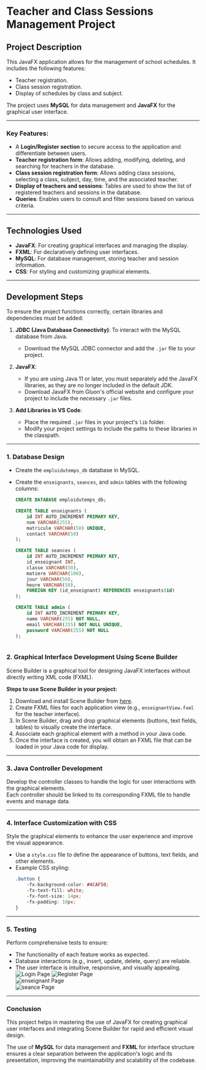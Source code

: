 # Teacher and Class Sessions Management Project  

## Project Description  

This JavaFX application allows for the management of school schedules. It includes the following features:  
- Teacher registration.  
- Class session registration.  
- Display of schedules by class and subject.  

The project uses **MySQL** for data management and **JavaFX** for the graphical user interface.  

---

### Key Features:  
- A **Login/Register section** to secure access to the application and differentiate between users.  
- **Teacher registration form**: Allows adding, modifying, deleting, and searching for teachers in the database.  
- **Class session registration form**: Allows adding class sessions, selecting a class, subject, day, time, and the associated teacher.  
- **Display of teachers and sessions**: Tables are used to show the list of registered teachers and sessions in the database.  
- **Queries**: Enables users to consult and filter sessions based on various criteria.  

---

## Technologies Used  

- **JavaFX**: For creating graphical interfaces and managing the display.  
- **FXML**: For declaratively defining user interfaces.  
- **MySQL**: For database management, storing teacher and session information.  
- **CSS**: For styling and customizing graphical elements.  

---

## Development Steps  

To ensure the project functions correctly, certain libraries and dependencies must be added:  

1. **JDBC (Java Database Connectivity)**: To interact with the MySQL database from Java.  
   - Download the MySQL JDBC connector and add the `.jar` file to your project.  

2. **JavaFX**:  
   - If you are using Java 11 or later, you must separately add the JavaFX libraries, as they are no longer included in the default JDK.  
   - Download JavaFX from Gluon's official website and configure your project to include the necessary `.jar` files.  

3. **Add Libraries in VS Code**:  
   - Place the required `.jar` files in your project's `lib` folder.  
   - Modify your project settings to include the paths to these libraries in the classpath.  

---

### 1. **Database Design**  
- Create the `emploidutemps_db` database in MySQL.  
- Create the `enseignants`, `seances`, and `admin` tables with the following columns:  

   ```sql
   CREATE DATABASE emploidutemps_db;
   
   CREATE TABLE enseignants (
       id INT AUTO_INCREMENT PRIMARY KEY,
       nom VARCHAR(255),
       matricule VARCHAR(50) UNIQUE,
       contact VARCHAR(50)
   );
   
   CREATE TABLE seances (
       id INT AUTO_INCREMENT PRIMARY KEY,
       id_enseignant INT,
       classe VARCHAR(50),
       matiere VARCHAR(100),
       jour VARCHAR(50),
       heure VARCHAR(50),
       FOREIGN KEY (id_enseignant) REFERENCES enseignants(id)
   );
   
   CREATE TABLE admin (
       id INT AUTO_INCREMENT PRIMARY KEY,
       name VARCHAR(255) NOT NULL,
       email VARCHAR(255) NOT NULL UNIQUE,
       password VARCHAR(255) NOT NULL
   );
   


### 2. **Graphical Interface Development Using Scene Builder**  

Scene Builder is a graphical tool for designing JavaFX interfaces without directly writing XML code (FXML).  

**Steps to use Scene Builder in your project:**  
1. Download and install Scene Builder from [here](https://gluonhq.com/products/scene-builder/).  
2. Create FXML files for each application view (e.g., `enseignantView.fxml` for the teacher interface).  
3. In Scene Builder, drag and drop graphical elements (buttons, text fields, tables) to visually create the interface.  
4. Associate each graphical element with a method in your Java code.  
5. Once the interface is created, you will obtain an FXML file that can be loaded in your Java code for display.  

---

### 3. **Java Controller Development**  

Develop the controller classes to handle the logic for user interactions with the graphical elements.  
Each controller should be linked to its corresponding FXML file to handle events and manage data.  

---

### 4. **Interface Customization with CSS**  

Style the graphical elements to enhance the user experience and improve the visual appearance.  
- Use a `style.css` file to define the appearance of buttons, text fields, and other elements.  
- Example CSS styling:  
    ```css
    .button {
        -fx-background-color: #4CAF50;
        -fx-text-fill: white;
        -fx-font-size: 14px;
        -fx-padding: 10px;
    }
    ```

---

### 5. **Testing**  

Perform comprehensive tests to ensure:  
- The functionality of each feature works as expected.  
- Database interactions (e.g., insert, update, delete, query) are reliable.  
- The user interface is intuitive, responsive, and visually appealing.  
![Login Page](https://github.com/hendhamdi/Gestion-Enseignants-Seances/blob/main/src/images/login.png)
![Register Page](https://github.com/hendhamdi/Gestion-Enseignants-Seances/blob/main/src/images/register.png)  
![enseignant Page](https://github.com/hendhamdi/Gestion-Enseignants-Seances/blob/main/src/images/enseignant.png.png)  
![seance Page](https://github.com/hendhamdi/Gestion-Enseignants-Seances/blob/main/src/images/seance.png) 

---

### **Conclusion**  

This project helps in mastering the use of JavaFX for creating graphical user interfaces and integrating Scene Builder for rapid and efficient visual design.  

The use of **MySQL** for data management and **FXML** for interface structure ensures a clear separation between the application's logic and its presentation, improving the maintainability and scalability of the codebase.  
